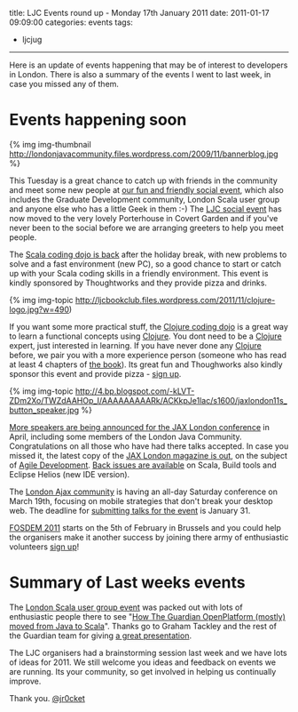 title: LJC Events round up - Monday 17th January 2011
date: 2011-01-17 09:09:00
categories: events
tags: 
- ljcjug
---
Here is an update of events happening that may be of interest to developers in London.  There is also a summary of the events I went to last week, in case you missed any of them.

<!-- more -->

# Events happening soon

{% img img-thumbnail http://londonjavacommunity.files.wordpress.com/2009/11/bannerblog.jpg %}

This Tuesday is a great chance to catch up with friends in the community and meet some new people at [our fun and friendly social event](http://www.meetup.com/Londonjavacommunity/calendar/15926332/),  which also includes the Graduate Development community, London Scala  user group and anyone else who has a little Geek in them :-)  The [LJC social event](http://www.meetup.com/Londonjavacommunity/calendar/15926332/)  has now moved to the very lovely Porterhouse in Covert Garden and if  you've never been to the social before we are arranging greeters to help  you meet people.

The [Scala coding dojo is back](http://www.meetup.com/london-scala/calendar/15631608/) after the holiday break, with new problems to solve and a fast  environment (new PC), so a good chance to start or catch up with your  Scala coding skills in a friendly environment.  This event is kindly sponsored by Thoughtworks and they provide pizza and drinks.

{% img img-topic http://ljcbookclub.files.wordpress.com/2011/11/clojure-logo.jpg?w=490) 

If you want some more practical stuff, the [Clojure coding dojo](https://ldncljdojo.eventwax.com/january-2011-london-clojure-dojo) is a great way to learn a functional concepts using [Clojure](http://clojure.org/).  You dont need to be a [Clojure](http://clojure.org/) expert, just interested in learning.  If you have never done any [Clojure](http://clojure.org/) before, we pair you with a more experience person (someone who has read at least 4 chapters of [the book](http://pragprog.com/titles/shcloj/programming-clojure)).  Its great fun and Thoughworks also kindly sponsor this event and provide pizza - [sign up](https://ldncljdojo.eventwax.com/january-2011-london-clojure-dojo).  

{% img img-topic http://4.bp.blogspot.com/-kLVT-ZDm2Xo/TWZdAAHOp_I/AAAAAAAAARk/ACKkpJe1lac/s1600/jaxlondon11s_button_speaker.jpg %}

[More speakers are being announced for the JAX London conference](http://jaxlondon.com/2011s/speaker/)  in April, including some members of the London Java Community.   Congratulations on all those who have had there talks accepted.  In case  you missed it, the latest copy of the [JAX London magazine is out](http://jaxenter.com/jaxmag/), on the subject of [Agile Development](http://jaxenter.com/jaxmag/).  [Back issues are available](http://jaxenter.com/jaxmag/) on Scala, Build tools and Eclipse Helios (new IDE version).

The [London Ajax community](http://www.meetup.com/londonajax) is having an all-day Saturday conference on  March 19th, focusing on mobile strategies that don't break your  desktop web. The deadline for [submitting talks for the event](https://spreadsheets.google.com/viewform?formkey=dHo5aU05VzZSRVMxb0swUGZHbXhKLVE6MQ) is January 31.

[FOSDEM 2011](http://fosdem.org/2011/) starts on the 5th of February in Brussels and you could help the organisers make it another  success by joining there army of enthusiastic volunteers [sign up](mailto:volunteers@fosdem.org)!

# Summary of Last weeks events

The [London Scala user group event](http://skillsmatter.com/podcast/scala/how-we-mostly-moved-from-java-to-scala) was packed out with lots of enthusiastic people there to see "[How The Guardian OpenPlatform (mostly) moved from Java to Scala](http://skillsmatter.com/podcast/scala/how-we-mostly-moved-from-java-to-scala)".  Thanks go to Graham Tackley and the rest of the Guardian team for giving [a great presentation](http://skillsmatter.com/podcast/scala/how-we-mostly-moved-from-java-to-scala).

The LJC organisers had a brainstorming session last week and we have lots of ideas for 2011.  We still welcome you ideas and feedback on  events we are running.  Its your community, so get involved in helping us continually improve.

Thank you.
[@jr0cket](https://twitter.com/jr0cket)


